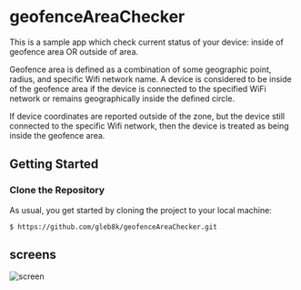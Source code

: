 # geofenceAreaChecker

This is a sample app which check current status of your device: inside of geofence area OR outside of area.

Geofence area is defined as a combination of some geographic point, radius, and specific Wifi network name.
A device is considered to be inside of the geofence area if the device is connected to the specified WiFi network
or remains geographically inside the defined circle.

If device coordinates are reported outside of the zone, but the device still connected to the specific Wifi network,
then the device is treated as being inside the geofence area.

## Getting Started

### Clone the Repository

As usual, you get started by cloning the project to your local machine:

```
$ https://github.com/gleb8k/geofenceAreaChecker.git
```

## screens
![screen](https://user-images.githubusercontent.com/34940037/34617050-c0796c9a-f242-11e7-8bae-07ce4310426b.jpg)
